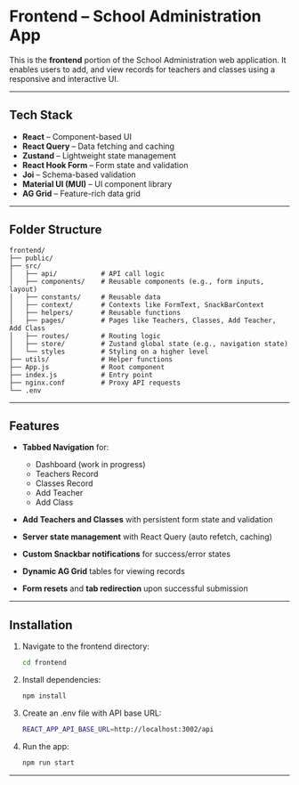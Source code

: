 # Frontend – School Administration App

This is the **frontend** portion of the School Administration web application. It enables users to add, and view records for teachers and classes using a responsive and interactive UI.

---

## Tech Stack

- **React** – Component-based UI
- **React Query** – Data fetching and caching
- **Zustand** – Lightweight state management
- **React Hook Form** – Form state and validation
- **Joi** – Schema-based validation
- **Material UI (MUI)** – UI component library
- **AG Grid** – Feature-rich data grid

---

## Folder Structure
```
frontend/
├── public/
├── src/
│   ├── api/           # API call logic
│   ├── components/    # Reusable components (e.g., form inputs, layout)
│   ├── constants/     # Reusable data
│   ├── context/       # Contexts like FormText, SnackBarContext
│   ├── helpers/       # Reusable functions
│   ├── pages/         # Pages like Teachers, Classes, Add Teacher, Add Class
│   ├── routes/        # Routing logic
│   ├── store/         # Zustand global state (e.g., navigation state)
│   └── styles         # Styling on a higher level
├── utils/             # Helper functions
├── App.js             # Root component
├── index.js           # Entry point
├── nginx.conf         # Proxy API requests
└── .env
```
---

## Features

- **Tabbed Navigation** for:
    - Dashboard (work in progress)
    - Teachers Record
    - Classes Record
    - Add Teacher
    - Add Class

- **Add Teachers and Classes** with persistent form state and validation

- **Server state management** with React Query (auto refetch, caching)

- **Custom Snackbar notifications** for success/error states

- **Dynamic AG Grid** tables for viewing records

- **Form resets** and **tab redirection** upon successful submission

---

## Installation

1. Navigate to the frontend directory:
   ```bash
   cd frontend

2. Install dependencies:
   ```bash
   npm install

3. Create an .env file with API base URL:
   ```bash
   REACT_APP_API_BASE_URL=http://localhost:3002/api

4. Run the app:
   ```bash
   npm run start

---



